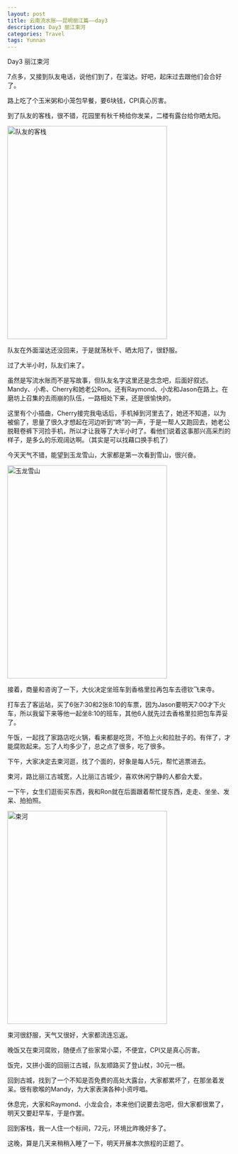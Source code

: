 ```yaml
---
layout: post
title: 云南流水账——昆明丽江篇——day3
description: Day3 丽江束河
categories: Travel
tags: Yunnan 
---
```

Day3 丽江束河

7点多，又接到队友电话，说他们到了，在溜达。好吧，起床过去跟他们会合好了。

路上吃了个玉米粥和小笼包早餐，要6块钱，CPI真心厉害。

到了队友的客栈，很不错，花园里有秋千椅给你发呆，二楼有露台给你晒太阳。

<a href="http://www.flickr.com/photos/49199884@N08/10453698936/" title="Flickr 上 cone.cc 的 队友的客栈"><img src="http://farm3.staticflickr.com/2881/10453698936_8fcc39137f.jpg" width="360" height="480" alt="队友的客栈"></a>

队友在外面溜达还没回来，于是就荡秋千、晒太阳了，很舒服。

过了大半小时，队友们来了。

虽然是写流水账而不是写故事，但队友名字这里还是念念吧，后面好叙述。Mandy、小希、Cherry和她老公Ron。还有Raymond、小龙和Jason在路上。在磨坊上召集的去雨崩的队伍，一路相处下来，还是很愉快的。

这里有个小插曲，Cherry接完我电话后，手机掉到河里去了，她还不知道，以为被偷了，思量了很久才想起在河边听到“咚”的一声，于是一帮人又跑回去，她老公脱鞋卷裤下河捡手机，所以才让我等了大半小时了。看他们说着这事那兴高采烈的样子，是多么的乐观阔达啊。（其实是可以找藉口换手机了）

今天天气不错，能望到玉龙雪山，大家都是第一次看到雪山，很兴奋。

<a href="http://www.flickr.com/photos/49199884@N08/10453698896/" title="Flickr 上 cone.cc 的 玉龙雪山"><img src="http://farm6.staticflickr.com/5527/10453698896_404fefb3ce.jpg" width="360" height="480" alt="玉龙雪山"></a>

接着，商量和咨询了一下，大伙决定坐班车到香格里拉再包车去德钦飞来寺。

打车去了客运站，买了6张7:30和2张8:10的车票，因为Jason要明天7:00才下火车，所以我留下来等他一起坐8:10的班车，其他6人就先过去香格里拉把包车弄妥了。

午饭，一起找了家路店吃火锅，看来都是吃货，不怕上火和拉肚子的。有伴了，才能腐败起来。忘了人均多少了，总之点了很多，吃了很多。

下午，大家决定去束河逛，找了个面的，好象是每人5元，帮忙逃票进去。

束河，路比丽江古城宽，人比丽江古城少，喜欢休闲宁静的人都会大爱。

一下午，女生们逛街买东西，我和Ron就在后面跟着帮忙提东西，走走、坐坐、发呆、拍拍照。

<a href="http://www.flickr.com/photos/49199884@N08/10453868953/" title="Flickr 上 cone.cc 的 束河"><img src="http://farm6.staticflickr.com/5493/10453868953_5c774fafd1.jpg" width="360" height="480" alt="束河"></a>

束河很舒服，天气又很好，大家都流连忘返。

晚饭又在束河腐败，随便点了些家常小菜，不便宜，CPI又是真心厉害。

饭完，又拼小面的回丽江古城，队友顺路买了登山杖，30元一根。

回到古城，找到了一个不知是否免费的高处大露台，大家都累坏了，在那坐着发呆。很有歌喉的Mandy，为大家表演各种小资哼唱。

休息完，大家和Raymond、小龙会合，本来他们说要去泡吧，但大家都很累了，明天又要赶早车，于是作罢。

回到客栈，我一人住一个标间，72元，环境比昨晚好多了。

这晚，算是几天来稍稍入睡了一下，明天开展本次旅程的正题了。